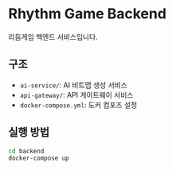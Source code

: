 # Rhythm Game Backend

리듬게임 백엔드 서비스입니다.

## 구조
- `ai-service/`: AI 비트맵 생성 서비스
- `api-gateway/`: API 게이트웨이 서비스
- `docker-compose.yml`: 도커 컴포즈 설정

## 실행 방법
```bash
cd backend
docker-compose up
```